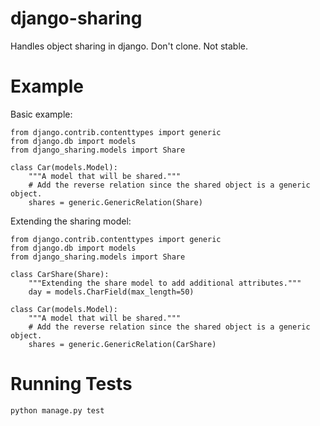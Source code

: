 django-sharing
==============

Handles object sharing in django.  Don't clone.  Not stable.

Example
=======
Basic example:

	from django.contrib.contenttypes import generic
	from django.db import models
	from django_sharing.models import Share

	class Car(models.Model):
	    """A model that will be shared."""
	    # Add the reverse relation since the shared object is a generic object.
	    shares = generic.GenericRelation(Share)


Extending the sharing model:

	from django.contrib.contenttypes import generic
	from django.db import models
	from django_sharing.models import Share

	class CarShare(Share):
	    """Extending the share model to add additional attributes."""
	    day = models.CharField(max_length=50)

	class Car(models.Model):
	    """A model that will be shared."""
	    # Add the reverse relation since the shared object is a generic object.
	    shares = generic.GenericRelation(CarShare)


Running Tests
=============
    python manage.py test
